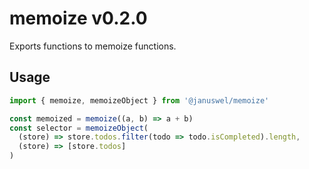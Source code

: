 # memoize v0.2.0

Exports functions to memoize functions.

## Usage

```typescript
import { memoize, memoizeObject } from '@januswel/memoize'

const memoized = memoize((a, b) => a + b)
const selector = memoizeObject(
  (store) => store.todos.filter(todo => todo.isCompleted).length,
  (store) => [store.todos]
)
```
